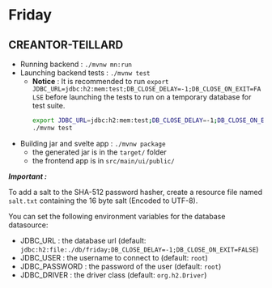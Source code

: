 # Friday

## CREANTOR-TEILLARD

- Running backend : `./mvnw mn:run`
- Launching backend tests : `./mvnw test`
  - **Notice** : It is recommended to run `export JDBC_URL=jdbc:h2:mem:test;DB_CLOSE_DELAY=-1;DB_CLOSE_ON_EXIT=FALSE`
    before launching the tests to run on a temporary database for test suite.
    ```sh
    export JDBC_URL=jdbc:h2:mem:test;DB_CLOSE_DELAY=-1;DB_CLOSE_ON_EXIT=FALSE
    ./mvnw test
    ```
- Building jar and svelte app : `./mvnw package`
  - the generated jar is in the `target/` folder
  - the frontend app is in `src/main/ui/public/`

***Important :***

To add a salt to the SHA-512 password hasher, create a resource file named `salt.txt`
containing the 16 byte salt (Encoded to UTF-8).

You can set the following environment variables for the database datasource:

- JDBC_URL : the database url (default: `jdbc:h2:file:./db/friday;DB_CLOSE_DELAY=-1;DB_CLOSE_ON_EXIT=FALSE`)
- JDBC_USER : the username to connect to (default: `root`)
- JDBC_PASSWORD : the password of the user (default: `root`)
- JDBC_DRIVER : the driver class (default: `org.h2.Driver`)